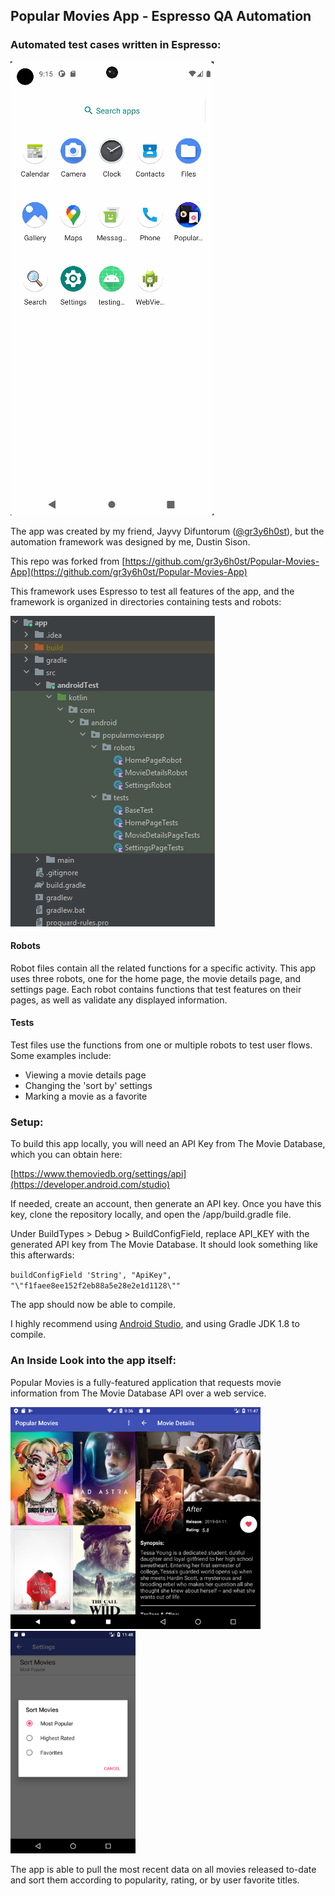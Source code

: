 ## Popular Movies App - Espresso QA Automation
### Automated test cases written in Espresso:

![Test Preview](/README_Resources/test.gif)

The app was created by my friend, Jayvy Difuntorum ([@gr3y6h0st](https://github.com/gr3y6h0st/)), but the automation framework was designed by me, Dustin Sison.

This repo was forked from [https://github.com/gr3y6h0st/Popular-Movies-App](https://github.com/gr3y6h0st/Popular-Movies-App)

This framework uses Espresso to test all features of the app, and the framework is organized in directories containing tests and robots:

![test structure](/README_Resources/test_org.png)

#### Robots
Robot files contain all the related functions for a specific activity. This app uses three robots, one for the home page, the movie details page, and settings page. 
Each robot contains functions that test features on their pages, as well as validate any displayed information.

#### Tests
Test files use the functions from one or multiple robots to test user flows. 
Some examples include:
 - Viewing a movie details page
 - Changing the 'sort by' settings
 - Marking a movie as a favorite

### Setup:
To build this app locally, you will need an API Key from The Movie Database, which you can obtain
here:

[https://www.themoviedb.org/settings/api](https://developer.android.com/studio)

If needed, create an account, then generate an API key. Once you have this key, clone the repository
locally, and open the /app/build.gradle file.

Under BuildTypes > Debug > BuildConfigField, replace API_KEY with the generated API key from The
Movie Database. It should look something like this afterwards:

`buildConfigField 'String', "ApiKey", "\"f1faee8ee152f2eb88a5e28e2e1d1128\""`

The app should now be able to compile.

I highly recommend using [Android Studio](), and using Gradle JDK 1.8 to compile.

### An Inside Look into the app itself:

Popular Movies is a fully-featured application that requests movie information from The Movie Database API over a web service.

<img src="/README_Resources/README_Movies_Landing.png" width="200"><img src="/README_Resources/README_Movies_Movie_Detail.png" width="200"><img src="/README_Resources/README_Movies_Settings.png" width="200">

The app is able to pull the most recent data on all movies released to-date and sort them according
to popularity, rating, or by user favorite titles.